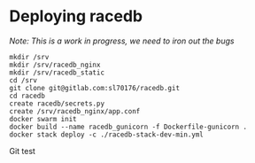 # Deploying racedb

_Note: This is a work in progress, we need to iron out the bugs_
```
mkdir /srv
mkdir /srv/racedb_nginx
mkdir /srv/racedb_static
cd /srv
git clone git@gitlab.com:sl70176/racedb.git
cd racedb
create racedb/secrets.py
create /srv/racedb_nginx/app.conf
docker swarm init
docker build --name racedb_gunicorn -f Dockerfile-gunicorn .
docker stack deploy -c ./racedb-stack-dev-min.yml
```
Git test